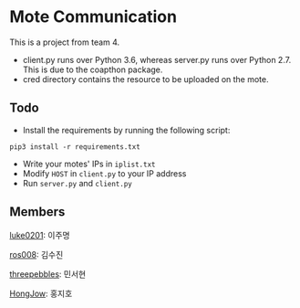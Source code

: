 # Mote Communication

This is a project from team 4.

- client.py runs over Python 3.6, whereas server.py runs over Python 2.7. This is due to the coapthon package.
- cred directory contains the resource to be uploaded on the mote.


## Todo

- Install the requirements by running the following script:
```
pip3 install -r requirements.txt
```
- Write your motes' IPs in ```iplist.txt```
- Modify ```HOST``` in ```client.py``` to your IP address
- Run ```server.py``` and ```client.py```


## Members

[luke0201](https://github.com/luke0201): 이주명

[ros008](https://github.com/ros008): 김수진

[threepebbles](https://github.com/threepebbles): 민서현

[HongJow](https://github.com/HongJow): 홍지호

